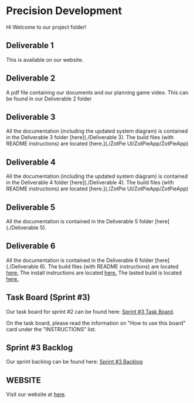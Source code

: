 # Precision Development

Hi Welcome to our project folder!

## Deliverable 1

This is available on our website.

## Deliverable 2

A pdf file containing our documents and our planning game video.
This can be found in our Deliverable 2 folder

## Deliverable 3

All the documentation (including the updated system diagram) is contained in the Deliverable 3 folder [here](./Deliverable 3).
The build files (with README instructions) are located [here.](./ZotPie UI/ZotPieApp/ZotPieApp)

## Deliverable 4

All the documentation (including the updated system diagram) is contained in the Deliverable 4 folder [here](./Deliverable 4).
The build files (with README instructions) are located [here.](./ZotPie UI/ZotPieApp/ZotPieApp)

## Deliverable 5

All the documentation is contained in the Deliverable 5 folder [here](./Deliverable 5).

## Deliverable 6

All the documentation is contained in the Deliverable 6 folder [here](./Deliverable 6).
The build files (with README instructions) are located [here.](./ZotPieJS)
The install instructions are located [here.](http://zotpie.readthedocs.org/en/latest/)
The lasted build is located [here.](./LatestBuild)

## Task Board (Sprint #3)

Our task board for sprint #2 can be found here: [Sprint #3 Task Board](https://trello.com/b/KeNPWB3W/sprint-3-task-board-precision-development).

On the task board, please read the information on "How to use this board" card under the "INSTRUCTIONS" list.

## Sprint #3 Backlog

Our sprint backlog can be found here: [Sprint #3 Backlog](https://docs.google.com/spreadsheets/d/1x4ZO0lsaXktc8lxdIhvAAT5QEFSecOz8eK0PieLRWok/edit?pli=1#gid=1883449992&vpid=A1)

## WEBSITE

Visit our website at [here](http://precision-dev.com/).

